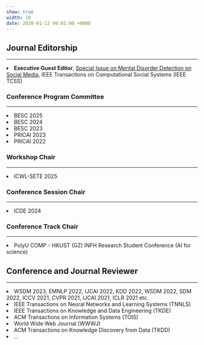 ```yaml
---
show: true
width: 10
date: 2020-01-12 00:01:00 +0800
---
```


<div class="p-4">
    <h2>Journal Editorship</h2>
    <hr />
    <p>
         <li><strong>Executive Guest Editor</strong>, <a href="https://www.ieeesmc.org/wp-content/uploads/2025/02/CFP_Mental_Disorder_Detection_on_Social_Media.pdf">Special Issue on Mental Disorder Detection on Social Media</a>, IEEE Transactions on Computational Social Systems (IEEE TCSS)</li>
    </p>
</div>

<div class="p-4">
    <h3>Conference Program Committee</h3>
    <hr />
    <p>
         <li>BESC 2025</li>
         <li>BESC 2024</li>
         <li>BESC 2023</li>
         <li>PRICAI 2023</li>
         <li>PRICAI 2022</li>        
    </p>
    <h3>Workshop Chair</h3>
    <hr />
    <p>
         <li>ICWL-SETE 2025</li>
    </p>
    <h3>Conference Session Chair</h3>
    <hr />
    <p>
         <li>ICDE 2024</li>
    </p>
    <h3>Conference Track Chair</h3>
    <hr />
    <p>
         <li>PolyU COMP - HKUST (GZ) INFH Research Student Conference (AI for science)</li>
    </p>
</div>

<div class="p-4">
    <h2>Conference and Journal Reviewer</h2>
    <hr />
    <p>
         <li>WSDM 2023, EMNLP 2022, IJCAI 2022, KDD 2022, WSDM 2022, SDM 2022, ICCV 2021, CVPR 2021, IJCAI 2021, ICLR 2021 etc.</li>
         <li>IEEE Transactions on Neural Networks and Learning Systems (TNNLS)</li>
         <li>IEEE Transactions on Knowledge and Data Engineering (TKDE)</li>
         <li>ACM Transactions on Information Systems (TOIS)</li>
         <li>World Wide Web Journal (WWWJ)</li>
         <li>ACM Transactions on Knowledge Discovery from Data (TKDD)</li>
         <li>...</li>
    </p>
</div>

